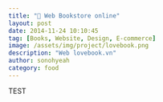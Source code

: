 ```yaml
---
title: "📖 Web Bookstore online"
layout: post
date: 2014-11-24 10:10:45
tag: [Books, Website, Design, E-commerce]
image: /assets/img/project/lovebook.png
description: "Web lovebook.vn"
author: sonohyeah
category: food
---
```


TEST